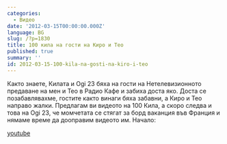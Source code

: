 ```yaml
---
categories:
  - Видео
date: '2012-03-15T00:00:00.000Z'
language: BG
slug: /?p=1830
title: 100 кила на гости на Киро и Тео
published: true
summary: ''
id: 2012-03-15-100-kila-na-gosti-na-kiro-i-teo
---
```


Както знаете, Килата и Ogi 23 бяха на гости на Нетелевизионното предаване на мен и Тео в Радио Кафе и забиха доста яко. Доста се позабавлявахме, гостите както винаги бяха забавни, а Киро и Тео направо жалки. Предлагам ви видеото на 100 Кила, а скоро следва и това на Ogi 23, че момчетата се стягат за борд ваканция във Франция и нямаме време да дооправим видеото им. Начало:

[youtube](https://www.youtube.com/watch?v=M3yCA64RH9o)
